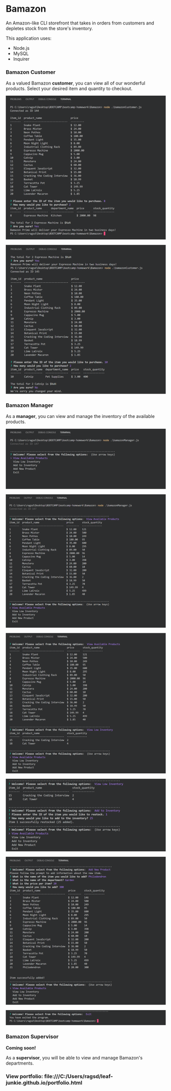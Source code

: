 # Bamazon
An Amazon-like CLI storefront that takes in orders from customers and depletes stock from the store's inventory.

This application uses:
* Node.js
* MySQL
* Inquirer

### Bamazon Customer
As a valued Bamazon **customer**, you can view all of our wonderful products.
Select your desired item and quantity to checkout.

![Image 1](/assets/images/img-1.png)

![Image 2](/assets/images/img-2.png)

### Bamazon Manager
As a **manager**, you can view and manage the inventory of the available products. 

![Image 3](/assets/images/img-3.png) 

![Image 4](/assets/images/img-4.png)

![Image 5](/assets/images/img-5.png)

![Image 6](/assets/images/img-6.png)

![Image 7](/assets/images/img-7.png)

![Image 8](/assets/images/img-8.png)


### Bamazon Supervisor
**Coming soon!**

As a **supervisor**, you will be able to view and manage Bamazon's departments.


### View portfolio: file:///C:/Users/ragsd/leaf-junkie.github.io/portfolio.html